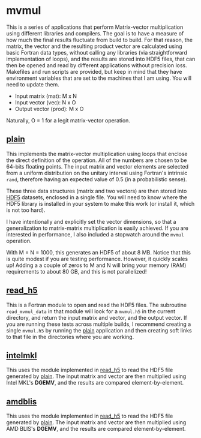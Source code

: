# mvmul

This is a series of applications that perform Matrix-vector multiplication using different libraries and compilers. The goal is to have a measure of how much the final results fluctuate from build to build. For that reason, the matrix, the vector and the resulting product vector are calculated using basic Fortran data types, without calling any libraries (via straightforward implementation of loops), and the results are stored into HDF5 files, that can then be opened and read by different applications without precision loss. Makefiles and run scripts are provided, but keep in mind that they have environment variables that are set to the machines that I am using. You will need to update them.

- Input matrix (mat): M x N
- Input vector (vec): N x O
- Output vector (prod): M x O

Naturally, O = 1 for a legit matrix-vector operation.

## [plain](./plain)
This implements the matrix-vector multiplication using loops that enclose the direct definition of the operation. All of the numbers are chosen to be 64-bits floating points. The input matrix and vector elements are selected from a uniform distribution on the unitary interval using Fortran's intrinsic ```rand```, therefore having an expected value of 0.5 (in a probabilistic sense).

These three data structures (matrix and two vectors) are then stored into [HDF5](https://www.hdfgroup.org/solutions/hdf5/) datasets, enclosed in a single file. You will need to know where the HDF5 library is installed in your system to make this work (or install it, which is not too hard). 

I have intentionally and explicitly set the vector dimensions, so that a generalization to matrix-matrix multiplication is easily achieved. If you are interested in performance, I also included a stopwatch around the ```mvmul``` operation. 

With M = N = 1000, this generates an HDF5 of about 8 MB. Notice that this is quite modest if you are testing performance. However, it quickly scales up! Adding a a couple of zeros to M and N will bring your memory (RAM) requirements to about 80 GB, and this is not parallelized!



## [read_h5](./read_h5)
This is a Fortran module to open and read the HDF5 files. The subroutine ```read_mvmul_data``` in that module will look for a ```mvmul.h5``` in the current directory, and return the input matrix and vector, and the output vector. If you are running these tests across multiple builds, I recommend creating a single ```mvmul.h5``` by running the [plain](./plain) application and then creating soft links to that file in the directories where you are working.


## [intelmkl](./intelmkl)
This uses the module implemented in [read_h5](./read_h5) to read the HDF5 file generated by [plain](./plain). The input matrix and vector are then multiplied using Intel MKL's **DGEMV**, and the results are compared element-by-element.


## [amdblis](./amdblis)
This uses the module implemented in [read_h5](./read_h5) to read the HDF5 file generated by [plain](./plain). The input matrix and vector are then multiplied using AMD BLIS's **DGEMV**, and the results are compared element-by-element.
